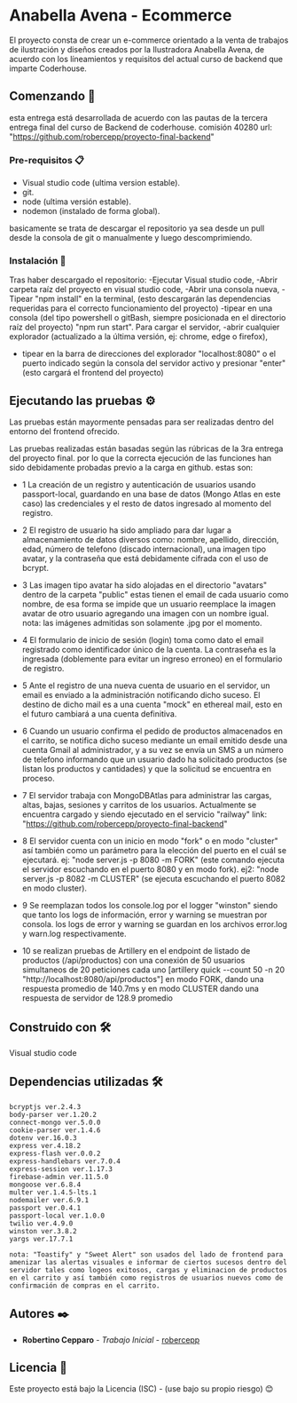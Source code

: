 # Anabella Avena - Ecommerce

El proyecto consta de crear un e-commerce orientado a la venta de trabajos de ilustración y diseños creados por la Ilustradora Anabella Avena, de acuerdo con los líneamientos y requisitos del actual curso de backend que imparte Coderhouse. 

## Comenzando 🚀

esta entrega está desarrollada de acuerdo con las pautas de la tercera entrega final del curso de Backend de coderhouse. comisión 40280
url: "https://github.com/robercepp/proyecto-final-backend"

### Pre-requisitos 📋

- Visual studio code (ultima version estable).
- git.
- node (ultima versión estable).
- nodemon (instalado de forma global).

basicamente se trata de descargar el repositorio ya sea desde un pull desde la consola de git o manualmente y luego descomprimiendo.

### Instalación 🔧

Tras haber descargado el repositorio: 
-Ejecutar Visual studio code,
-Abrir carpeta raíz del proyecto en visual studio code,
-Abrir una consola nueva,
-Tipear "npm install" en la terminal, (esto descargarán las dependencias requeridas para el correcto funcionamiento del proyecto)
-tipear en una consola (del tipo powershell o gitBash, siempre posicionada en el directorio raíz del proyecto) "npm run start". Para cargar el servidor,
-abrir cualquier explorador (actualizado a la última versión, ej: chrome, edge o firefox),
- tipear en la barra de direcciones del explorador "localhost:8080" o el puerto indicado según la consola del servidor activo y presionar "enter" (esto cargará el frontend del proyecto)

## Ejecutando las pruebas ⚙️

Las pruebas están mayormente pensadas para ser realizadas dentro del entorno del frontend ofrecido.

Las pruebas realizadas están basadas según las rúbricas de la 3ra entrega del proyecto final. por lo que la correcta ejecución de las funciones han sido debidamente probadas previo a la carga en github. estas son:

- 1 La creación de un registro y autenticación de usuarios usando passport-local, guardando en una base de datos (Mongo Atlas en este caso) las credenciales y el resto de datos ingresado al momento del registro.

- 2 El registro de usuario ha sido ampliado para dar lugar a almacenamiento de datos diversos como: 
nombre, apellido, dirección, edad, número de telefono (discado internacional), una imagen tipo avatar, y la contraseña que está debidamente cifrada con el uso de bcrypt.

- 3 Las imagen tipo avatar ha sido alojadas en el directorio "avatars" dentro de la carpeta "public" estas tienen el email de cada usuario como nombre, de esa forma se impide que un usuario reemplace la imagen avatar de otro usuario agregando una imagen con un nombre igual. 
nota: las imágenes admitidas son solamente .jpg por el momento.

- 4 El formulario de inicio de sesión (login) toma como dato el email registrado como identificador único de la cuenta. La contraseña es la ingresada (doblemente para evitar un ingreso erroneo) en el formulario de registro.

- 5 Ante el registro de una nueva cuenta de usuario en el servidor, un email es enviado a la administración notificando dicho suceso. El destino de dicho mail es a una cuenta "mock" en ethereal mail, esto en el futuro cambiará a una cuenta definitiva.

- 6 Cuando un usuario confirma el pedido de productos almacenados en el carrito, se notifica dicho suceso mediante un email emitido desde una cuenta Gmail al administrador, y a su vez se envía un SMS a un número de telefono informando que un usuario dado ha solicitado productos (se listan los productos y cantidades) y que la solicitud se encuentra en proceso. 

- 7 El servidor trabaja con MongoDBAtlas para administrar las cargas, altas, bajas, sesiones y carritos de los usuarios. Actualmente se encuentra cargado y siendo ejecutado en el servicio "railway" link: "https://github.com/robercepp/proyecto-final-backend"

- 8 El servidor cuenta con un inicio en modo "fork" o en modo "cluster" así también como un parámetro para la elección del puerto en el cuál se ejecutará.
ej: "node server.js -p 8080 -m FORK" (este comando ejecuta el servidor escuchando en el puerto 8080 y en modo fork).
ej2: "node server.js -p 8082 -m CLUSTER" (se ejecuta escuchando el puerto  8082 en modo cluster).

- 9 Se reemplazan todos los console.log por el logger "winston" siendo que tanto los logs de información, error y warning se muestran por consola. los logs de error y warning se guardan en los archivos error.log y warn.log respectivamente.

- 10 se realizan pruebas de Artillery en el endpoint de listado de productos (/api/productos) con una conexión de 50 usuarios simultaneos de 20 peticiones cada uno [artillery quick --count 50 -n 20 "http://localhost:8080/api/productos"] en modo FORK, dando una respuesta promedio de 140.7ms y en modo CLUSTER dando una respuesta de servidor de 128.9 promedio


## Construido con 🛠️

Visual studio code

## Dependencias utilizadas 🛠️

    bcryptjs ver.2.4.3
    body-parser ver.1.20.2
    connect-mongo ver.5.0.0
    cookie-parser ver.1.4.6
    dotenv ver.16.0.3
    express ver.4.18.2
    express-flash ver.0.0.2
    express-handlebars ver.7.0.4
    express-session ver.1.17.3
    firebase-admin ver.11.5.0
    mongoose ver.6.8.4
    multer ver.1.4.5-lts.1
    nodemailer ver.6.9.1
    passport ver.0.4.1
    passport-local ver.1.0.0
    twilio ver.4.9.0
    winston ver.3.8.2
    yargs ver.17.7.1

    nota: "Toastify" y "Sweet Alert" son usados del lado de frontend para amenizar las alertas visuales e informar de ciertos sucesos dentro del servidor tales como logeos exitosos, cargas y eliminacion de productos en el carrito y así también como registros de usuarios nuevos como de confirmación de compras en el carrito. 

## Autores ✒️

* **Robertino Cepparo** - *Trabajo Inicial* - [robercepp](https://github.com/robercepp)

## Licencia 📄

Este proyecto está bajo la Licencia (ISC) - (use bajo su propio riesgo)
😊